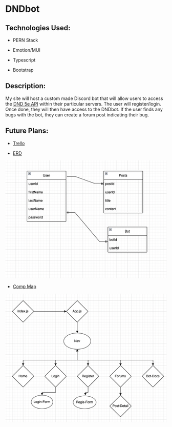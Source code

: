 # DNDbot

## Technologies Used:
- PERN Stack

- Emotion/MUI

- Typescript

- Bootstrap


## Description:

My site will host a custom made Discord bot that will allow users to access the [DND 5e API](http://www.dnd5eapi.co/) within their particular servers. The user will register/login. Once done, they will then have access to the DNDbot. If the user finds any bugs with the bot, they can create a forum post indicating their bug.

## Future Plans:

- [Trello](https://trello.com/b/1BTQZbZN/dndbot)

- [ERD](https://app.diagrams.net/#G1GHQgjcnqkhGrKZwh8UxJTjkmSnCAaihW)

![ERD](./assets/erd.png)

- [Comp Map](https://app.diagrams.net/#G1aA5ywTOAH8ZFj7ReOu8qQlgRT7yCoMMn)

![comp-map](./assets/comp-map.png)